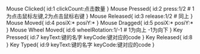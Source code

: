 Mouse Clicked{
    id:1
    clickCount:点击数量
}
Mouse Pressed{
    id:2
    press:1/2    # 1为点击鼠标左键,2为点击鼠标右键
}
Mouse Released{
    id:3
    release:1/2  # 同上
}
Mouse Moved{
    id:4
    posiX:*
    posiY:*
}
Mouse Dragged{
    id:5
    posiX:*
    posiY:*
}
Mouse Wheel Moved{
    id:6
    wheelRotation:1/-1   # 1为向上 -1为向下
}
Key Pressed{
    id:7
    keyText:键的名字
    keyCode:键对应的code
}
Key Released{
    id:8
}
Key Typed{
    id:9
    keyText:键的名字
    keyCode:键对应的code
}
